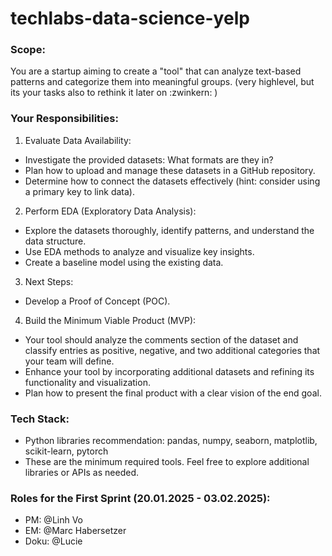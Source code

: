 # techlabs-data-science-yelp
### Scope:
You are a startup aiming to create a "tool" that can analyze text-based patterns and categorize them into meaningful groups. (very highlevel, but its your tasks also to rethink it later on :zwinkern: )
### Your Responsibilities:
1. Evaluate Data Availability:
- Investigate the provided datasets: What formats are they in?
- Plan how to upload and manage these datasets in a GitHub repository.
- Determine how to connect the datasets effectively (hint: consider using a primary key to link data).
2. Perform EDA (Exploratory Data Analysis):
- Explore the datasets thoroughly, identify patterns, and understand the data structure.
- Use EDA methods to analyze and visualize key insights.
- Create a baseline model using the existing data.
3. Next Steps:
- Develop a Proof of Concept (POC).
4. Build the Minimum Viable Product (MVP):
- Your tool should analyze the comments section of the dataset and classify entries as positive, negative, and two additional categories that your team will define.
- Enhance your tool by incorporating additional datasets and refining its functionality and visualization.
- Plan how to present the final product with a clear vision of the end goal.
### Tech Stack:
- Python libraries recommendation: pandas, numpy, seaborn, matplotlib, scikit-learn, pytorch
- These are the minimum required tools. Feel free to explore additional libraries or APIs as needed.

### Roles for the First Sprint (20.01.2025 - 03.02.2025):
- PM: 
@Linh Vo
- EM: 
@Marc Habersetzer
- Doku: 
@Lucie

